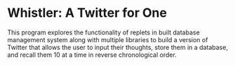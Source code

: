 # Whistler: A Twitter for One

This program explores the functionality of replets in built database management system along with multiple libraries to build a version of Twitter that allows the user to input their thoughts, store them in a database, and recall them 10 at a time in reverse chronological order. 
